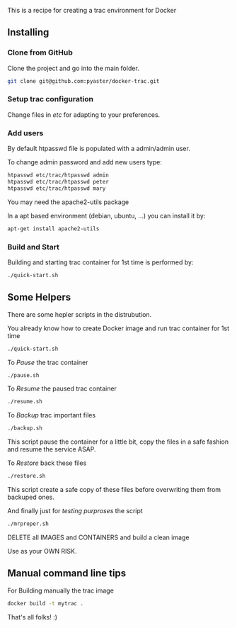 This is a recipe for creating a trac environment for Docker

## Installing

### Clone from GitHub

Clone the project and go into the main folder.

```bash
git clone git@github.com:pyaster/docker-trac.git
```

### Setup trac configuration

Change files in *etc* for adapting to your preferences. 

### Add users

By default htpasswd file is populated with a admin/admin user.

To change admin password and add new users type:

```bash
htpasswd etc/trac/htpasswd admin
htpasswd etc/trac/htpasswd peter
htpasswd etc/trac/htpasswd mary
```

You may need the apache2-utils package

In a apt based environment (debian, ubuntu, ...) you can install it by:

```bash
apt-get install apache2-utils
```

### Build and Start

Building and starting trac container for 1st time is performed by:

```bash
./quick-start.sh 
```

## Some Helpers

There are some hepler scripts in the distrubution.

You already know how to create Docker image and run trac container for 1st time
```bash
./quick-start.sh 
```

To *Pause* the trac container
```bash
./pause.sh 
```

To *Resume* the paused trac container
```bash
./resume.sh
```

To *Backup* trac important files
```bash
./backup.sh
```
This script pause the container for a little bit, copy the files in a safe fashion and resume the service ASAP.

To *Restore* back these files
```bash
./restore.sh
```
This script create a safe copy of these files before overwriting them from backuped ones.


And finally just for *testing purproses* the script
```bash
./mrproper.sh
```
DELETE all IMAGES and CONTAINERS and build a clean image

Use as your OWN RISK.

## Manual command line tips

For Building manually the trac image

```bash
docker build -t mytrac .
```

That's all folks! :)

